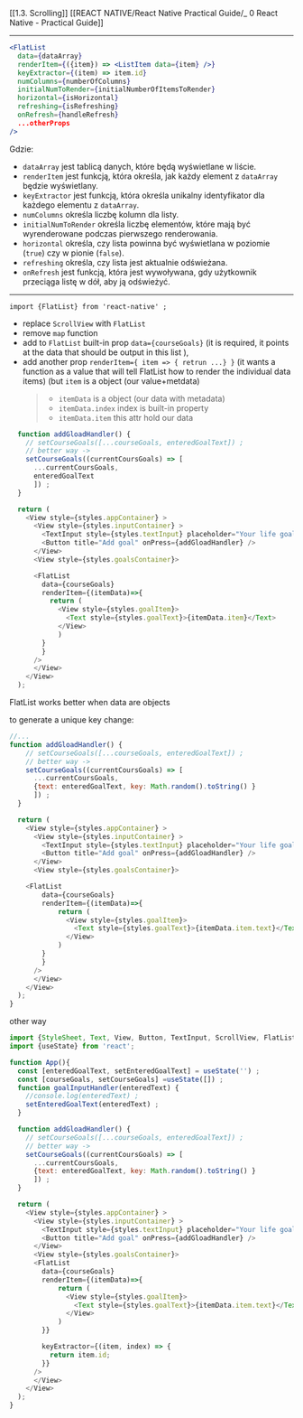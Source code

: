 [[1.3. Scrolling]]
[[REACT NATIVE/React Native Practical Guide/_ 0 React Native - Practical Guide]]

----
```jsx
<FlatList
  data={dataArray}
  renderItem={({item}) => <ListItem data={item} />}
  keyExtractor={(item) => item.id}
  numColumns={numberOfColumns}
  initialNumToRender={initialNumberOfItemsToRender}
  horizontal={isHorizontal}
  refreshing={isRefreshing}
  onRefresh={handleRefresh}
  ...otherProps
/>
```

Gdzie:

-   `dataArray` jest tablicą danych, które będą wyświetlane w liście.
-   `renderItem` jest funkcją, która określa, jak każdy element z `dataArray` będzie wyświetlany.
-   `keyExtractor` jest funkcją, która określa unikalny identyfikator dla każdego elementu z `dataArray`.
-   `numColumns` określa liczbę kolumn dla listy.
-   `initialNumToRender` określa liczbę elementów, które mają być wyrenderowane podczas pierwszego renderowania.
-   `horizontal` określa, czy lista powinna być wyświetlana w poziomie (`true`) czy w pionie (`false`).
-   `refreshing` określa, czy lista jest aktualnie odświeżana.
-   `onRefresh` jest funkcją, która jest wywoływana, gdy użytkownik przeciąga listę w dół, aby ją odświeżyć.


-----



`import {FlatList} from 'react-native' ;`
- replace `ScrollView` with `FlatList`
- remove `map` function
- add to `FlatList` built-in prop `data={courseGoals}` (it is required, it points at the data that should be output in this list ),
- add another prop `renderItem={ item => { retrun ...} }` (it wants a function as a value that will tell FlatList how to render the individual data items) (but `item` is a object (our value+metdata)
 
  > - `itemData` is a object (our data with metadata)
  >  - `itemData.index` index is built-in property
  >  -  `itemData.item` this attr hold our data
  
```js
  function addGloadHandler() {
    // setCourseGoals([...courseGoals, enteredGoalText]) ;
    // better way ->
    setCourseGoals((currentCoursGoals) => [
      ...currentCoursGoals,
      enteredGoalText
      ]) ;
  }

  return (
    <View style={styles.appContainer} >
      <View style={styles.inputContainer} >
        <TextInput style={styles.textInput} placeholder="Your life goals!"     onChangeText={goalInputHandler}/>
        <Button title="Add goal" onPress={addGloadHandler} />
      </View>
      <View style={styles.goalsContainer}>

      <FlatList
        data={courseGoals}
        renderItem={(itemData)=>{
          return (
            <View style={styles.goalItem}>
              <Text style={styles.goalText}>{itemData.item}</Text>
            </View>
            )
        }
        }
      />
      </View>
    </View>
  );
```

FlatList works better when data are objects 

to generate a unique key
change:
```js
//...
function addGloadHandler() {
    // setCourseGoals([...courseGoals, enteredGoalText]) ;
    // better way ->
    setCourseGoals((currentCoursGoals) => [
      ...currentCoursGoals,
      {text: enteredGoalText, key: Math.random().toString() }
      ]) ;
  }

  return (
    <View style={styles.appContainer} >
      <View style={styles.inputContainer} >
        <TextInput style={styles.textInput} placeholder="Your life goals!"     onChangeText={goalInputHandler}/>
        <Button title="Add goal" onPress={addGloadHandler} />
      </View>
      <View style={styles.goalsContainer}>

	<FlatList
        data={courseGoals}
        renderItem={(itemData)=>{
            return (
              <View style={styles.goalItem}>
                <Text style={styles.goalText}>{itemData.item.text}</Text>
              </View>
            )
        }
        }
      />
      </View>
    </View>
  );
}
```


other way
```js
import {StyleSheet, Text, View, Button, TextInput, ScrollView, FlatList } from 'react-native';
import {useState} from 'react';

function App(){
  const [enteredGoalText, setEnteredGoalText] = useState('') ;
  const [courseGoals, setCourseGoals] =useState([]) ;
  function goalInputHandler(enteredText) {
    //console.log(enteredText) ;
    setEnteredGoalText(enteredText) ;
  }

  function addGloadHandler() {
    // setCourseGoals([...courseGoals, enteredGoalText]) ;
    // better way ->
    setCourseGoals((currentCoursGoals) => [
      ...currentCoursGoals,
      {text: enteredGoalText, key: Math.random().toString() }
      ]) ;
  }

  return (
    <View style={styles.appContainer} >
      <View style={styles.inputContainer} >
        <TextInput style={styles.textInput} placeholder="Your life goals!"     onChangeText={goalInputHandler}/>
        <Button title="Add goal" onPress={addGloadHandler} />
      </View>
      <View style={styles.goalsContainer}>
      <FlatList
        data={courseGoals}
        renderItem={(itemData)=>{
            return (
              <View style={styles.goalItem}>
                <Text style={styles.goalText}>{itemData.item.text}</Text>
              </View>
            )
        }}

        keyExtractor={(item, index) => {
          return item.id;
        }}
      />
      </View>
    </View>
  );
}
```








